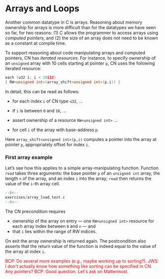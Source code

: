 # Arrays and Loops

Another common datatype in C is arrays. Reasoning about memory ownership for arrays is more difficult than for the datatypes we have seen so far, for two reasons: (1) C allows the programmer to access arrays using _computed pointers_, and (2) the size of an array does not need to be known as a constant at compile time.

To support reasoning about code manipulating arrays and computed pointers, CN has _iterated resources_. For instance, to specify ownership of an `unsigned` array with 10 cells starting at pointer `p`, CN uses the following iterated resource:

```c
each (u32 i; i < 10i32)
{ RW<unsigned int>(array_shift<unsigned int>(p,i)) }
```

In detail, this can be read as follows:

- for each index `i` of CN type `u32`, …

- if `i` is between `0` and `10`, …

- assert ownership of a resource `RW<unsigned int>` …

- for cell `i` of the array with base-address `p`.

Here `array_shift<unsigned int>(p,i)` computes a pointer into the array at pointer `p`, appropriately offset for index `i`.

<!--I think this part seems not worth including relative to its complexity-->
<!-- In general, iterated resource specifications take the form

```c
each (BT Q; GUARD) { RESOURCE }
```

comprising three parts:

- `BT Q`, for some CN type `BT` and name `Q`, introduces the quantifier `Q` of basetype `BT`, which is bound in `GUARD` and `RESOURCE`;

<span style="color:red"> BCP: What is a CN type?  What is a basetype?
</span>


- `GUARD` is a boolean-typed expression delimiting the instances of `Q` for which ownership is asserted; and

- `RESOURCE` is any non-iterated CN resource. -->

### First array example

Let’s see how this applies to a simple array-manipulating function. Function `read` takes three arguments: the base pointer `p` of an `unsigned int` array, the length `n` of the array, and an index `i` into the array; `read` then returns the value of the `i`-th array cell.

```c title="exercises/array_load.test.c"
--8<--
exercises/array_load.test.c
--8<--
```

The CN precondition requires

- ownership of the array on entry — one `RW<unsigned int>` resource for each array index between `0` and `n` — and
- that `i` lies within the range of RW indices.

On exit the array ownership is returned again. The postcondition also asserts that the return value of the function is indeed equal to the value of the array at index `i`.

<span style="color:red"> BCP: Do several more
examples (e.g., maybe working up to sorting?).
</span>
<span style="color:red">
JWS: I don't actually know how something like sorting can be specified in CN. Any pointers?
</span>
<span style="color:red"> BCP: Good question.  Let's ask on Mattermost.
</span>
